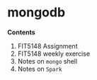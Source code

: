 # mongodb
**Contents**
1. FIT5148 Assignment
2. FIT5148 weekly exercise
3. Notes on `mongo` shell
4. Notes on `Spark`